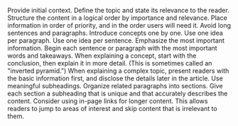 Provide initial context. Define the topic and state its relevance to the reader.
Structure the content in a logical order by importance and relevance. Place information in order of priority, and in the order users will need it.
Avoid long sentences and paragraphs.
Introduce concepts one by one.
Use one idea per paragraph.
Use one idea per sentence.
Emphasize the most important information.
Begin each sentence or paragraph with the most important words and takeaways.
When explaining a concept, start with the conclusion, then explain it in more detail. (This is sometimes called an "inverted pyramid.")
When explaining a complex topic, present readers with the basic information first, and disclose the details later in the article.
Use meaningful subheadings. Organize related paragraphs into sections. Give each section a subheading that is unique and that accurately describes the content.
Consider using in-page links for longer content. This allows readers to jump to areas of interest and skip content that is irrelevant to them.
